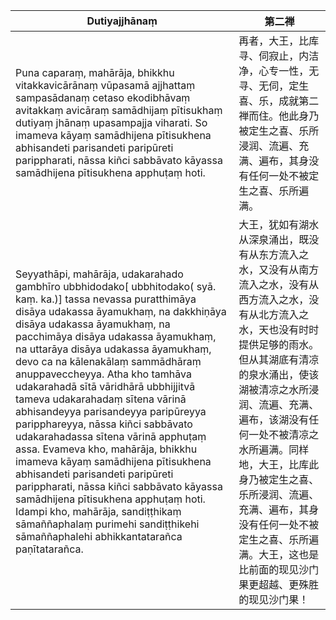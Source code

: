 Dutiyajjhānaṃ|第二禅
--------- | -------------
Puna caparaṃ, mahārāja, bhikkhu vitakkavicārānaṃ vūpasamā ajjhattaṃ sampasādanaṃ cetaso ekodibhāvaṃ avitakkaṃ avicāraṃ samādhijaṃ pītisukhaṃ dutiyaṃ jhānaṃ upasampajja viharati. So imameva kāyaṃ samādhijena pītisukhena abhisandeti parisandeti paripūreti parippharati, nāssa kiñci sabbāvato kāyassa samādhijena pītisukhena apphuṭaṃ hoti.|再者，大王，比库寻、伺寂止，内洁净，心专一性，无寻、无伺，定生喜、乐，成就第二禅而住。他此身乃被定生之喜、乐所浸润、流遍、充满、遍布，其身没有任何一处不被定生之喜、乐所遍满。
Seyyathāpi, mahārāja, udakarahado gambhīro ubbhidodako[ ubbhitodako( syā. kaṃ. ka.)] tassa nevassa puratthimāya disāya udakassa āyamukhaṃ, na dakkhiṇāya disāya udakassa āyamukhaṃ, na pacchimāya disāya udakassa āyamukhaṃ, na uttarāya disāya udakassa āyamukhaṃ, devo ca na kālenakālaṃ sammādhāraṃ anuppaveccheyya. Atha kho tamhāva udakarahadā sītā vāridhārā ubbhijjitvā tameva udakarahadaṃ sītena vārinā abhisandeyya parisandeyya paripūreyya paripphareyya, nāssa kiñci sabbāvato udakarahadassa sītena vārinā apphuṭaṃ assa. Evameva kho, mahārāja, bhikkhu imameva kāyaṃ samādhijena pītisukhena abhisandeti parisandeti paripūreti parippharati, nāssa kiñci sabbāvato kāyassa samādhijena pītisukhena apphuṭaṃ hoti. Idampi kho, mahārāja, sandiṭṭhikaṃ sāmaññaphalaṃ purimehi sandiṭṭhikehi sāmaññaphalehi abhikkantatarañca paṇītatarañca.|大王，犹如有湖水从深泉涌出，既没有从东方流入之水，又没有从南方流入之水，没有从西方流入之水，没有从北方流入之水，天也没有时时提供足够的雨水。但从其湖底有清凉的泉水涌出，使该湖被清凉之水所浸润、流遍、充满、遍布，该湖没有任何一处不被清凉之水所遍满。同样地，大王，比库此身乃被定生之喜、乐所浸润、流遍、充满、遍布，其身没有任何一处不被定生之喜、乐所遍满。大王，这也是比前面的现见沙门果更超越、更殊胜的现见沙门果！